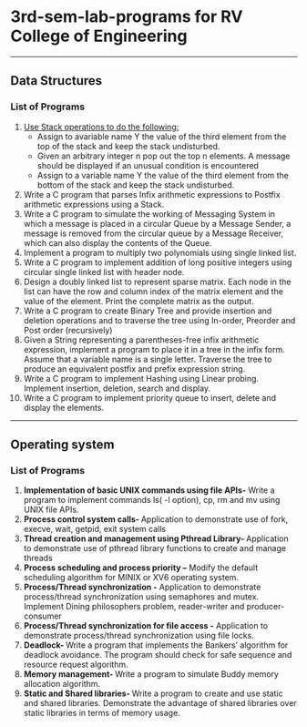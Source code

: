 # 3rd-sem-lab-programs for RV College of Engineering
<hr>

## Data Structures

### List of Programs

<ol>

<li>
<a href="/Data \Structure/prog1.c">Use Stack operations to do the following:</a>
<ul>
    <li>Assign to avariable name Y the value of the third element from the top of the stack and keep the stack undisturbed.</li>
    <li>Given an arbitrary integer n pop out the top n elements. A message should be displayed if an unusual condition is encountered</li>
    <li>Assign to a variable name Y the value of the third element from the bottom of the stack and keep the stack undisturbed.</li>
</ul>
</li>

<li>
Write a C program that parses Infix arithmetic expressions to Postfix arithmetic expressions using a Stack.
</li>

<li>
Write a C program to simulate the working of Messaging System in which a message is placed in a circular Queue by a Message Sender, a message is removed from the circular queue by a Message Receiver, which can also display the contents of the Queue.
</li>

<li>
Implement a program to multiply two polynomials using single linked list.
</li>

<li>
Write a C program to implement addition of long positive integers using circular single linked list with header node.
</li>

<li>
Design a doubly linked list to represent sparse matrix. Each node in the list can have the row and column index of the matrix element and the value of the element. Print the complete matrix as the output.
</li>

<li>Write a C program to create Binary Tree and provide insertion and deletion operations and to traverse the tree using In-order, Preorder and Post order (recursively)</li>

<li>Given a String representing a parentheses-free infix arithmetic expression, implement a program to place it in a tree in the infix form. Assume that a variable name is a single letter. Traverse the tree to produce an equivalent postfix and prefix expression string.</li>

<li>Write a C program to implement Hashing using Linear probing. Implement insertion, deletion, search and display.</li>

<li>Write a C program to implement priority queue to insert, delete and display the elements.</li>

</ol>

<hr>

## Operating system

### List of Programs

<ol>

<li>
<strong>Implementation of basic UNIX commands using file APIs-</strong> Write a program to implement commands ls( -l option), cp, rm and mv using UNIX file APIs.
</li>

<li>
<strong>Process control system calls- </strong>Application to demonstrate use of fork, execve, wait, getpid, exit system calls
</li>

<li>
<strong>Thread creation and management using Pthread Library- </strong> Application to demonstrate use of pthread library functions to create and manage threads
</li>

<li>
<strong>Process scheduling and process priority –</strong> Modify the default scheduling algorithm for MINIX or XV6 operating system.
</li>

<li>
<strong>Process/Thread synchronization -</strong> Application to demonstrate process/thread synchronization using semaphores and mutex. Implement Dining philosophers problem, reader-writer and  producer-consumer
</li>

<li>
<strong>Process/Thread synchronization for file access -</strong> Application to demonstrate process/thread synchronization using file locks. 
</li>

<li><strong>Deadlock- </strong> Write a program that implements the Bankers’ algorithm for deadlock avoidance. The program should check for safe sequence and resource request algorithm. </li>

<li><strong>Memory management- </strong>Write a program to simulate Buddy memory allocation algorithm.</li>

<li><strong>Static and Shared libraries- </strong> Write a program to create and use static and shared libraries. Demonstrate the advantage of shared libraries over static libraries in terms of memory usage.</li>


</ol>
